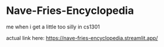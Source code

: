 # Nave-Fries-Encyclopedia
me when i get a little too silly in cs1301 

actual link here: https://nave-fries-encyclopedia.streamlit.app/ 
